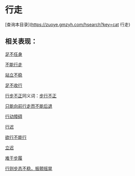 # 行走
[查询本目录](https://zuoye.gmzyh.com/hsearch?key=cat 行走)

## 相关表现：

[足不任身](https://zuoye.gmzyh.com/search?key=足不任身)
[不能行走](https://zuoye.gmzyh.com/search?key=不能行走)
[站立不稳](https://zuoye.gmzyh.com/search?key=站立不稳)
[足不收行](https://zuoye.gmzyh.com/search?key=足不收行)
[行步不正](https://zuoye.gmzyh.com/search?key=行步不正)同义词：[步行不正](https://zuoye.gmzyh.com/search?key=步行不正)
[只能向前行走而不能后退](https://zuoye.gmzyh.com/search?key=只能向前行走而不能后退)
[行动障碍](https://zuoye.gmzyh.com/search?key=行动障碍)
[行迟](https://zuoye.gmzyh.com/search?key=行迟)
[欲行不能行](https://zuoye.gmzyh.com/search?key=欲行不能行)
[立迟](https://zuoye.gmzyh.com/search?key=立迟)
[难于步履](https://zuoye.gmzyh.com/search?key=难于步履)
[行则步态不稳，振颤摇晃](https://zuoye.gmzyh.com/search?key=行则步态不稳，振颤摇晃)